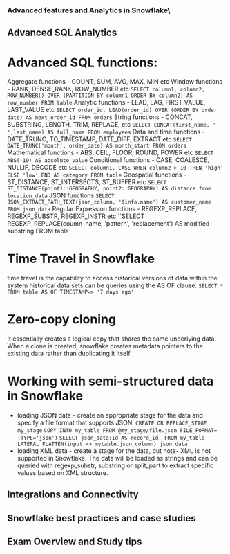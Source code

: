 ### Advanced features and Analytics in Snowflake\

## Advanced SQL Analytics

# Advanced SQL functions: 
Aggregate functions - COUNT, SUM, AVG, MAX, MIN etc
Window functions - RANK, DENSE_RANK, ROW_NUMBER etc
    `SELECT column1, column2, ROW_NUMBER() OVER (PARTITION BY column1 ORDER BY column2) AS row_number FROM table`
Analytic functions - LEAD, LAG, FIRST_VALUE, LAST_VALUE etc 
    `SELECT order_id, LEAD(order_id) OVER (ORDER BY order date) AS next_order_id FROM orders`
String functions - CONCAT, SUBSTRING, LENGTH, TRIM, REPLACE, etc
    `SELECT CONCAT(first_name, ' ',last_name) AS full_name FROM employees`
Data and time functions - DATE_TRUNC, TO_TIMESTAMP, DATE_DIFF, EXTRACT etc
    `SELECT DATE_TRUNC('month', order_date) AS month_start FROM orders`
Mathematical functions - ABS, CEIL, FLOOR, ROUND, POWER etc
    `SELECT ABS(-10) AS absolute_value`
Conditional functions - CASE, COALESCE, NULLIF, DECODE etc
    `SELECT column1, CASE WHEN column2 > 10 THEN 'high' ELSE 'low' END AS category FROM table`
Geospatial functions - ST_DISTANCE, ST_INTERSECTS, ST_BUFFER etc
    `SELECT ST_DISTANCE(point1::GEOGRAPHY, point2::GEOGRAPHY) AS distance from location_data`
JSON functions 
    `SELECT JSON_EXTRACT_PATH_TEXT(json_column, '$info.name') AS customer_name FROM json_data`
Regular Expression functions - REGEXP_REPLACE, REGEXP_SUBSTR, REGEXP_INSTR etc
    ``SELECT REGEXP_REPLACE(coumn_name, 'pattern', 'replacement') AS modified substring FROM table`

# Time Travel in Snowflake
time travel is the capability to access historical versions of data within the system
historical data sets can be queries using the AS OF clause. 
    `SELECT * FROM table AS OF TIMESTAMP=> '7 days ago'`

# Zero-copy cloning
It essentially creates a logical copy that shares the same underlying data.
When a clone is created, snowflake creates metadata pointers to the existing data rather than duplicating it itself.

# Working with semi-structured data in Snowflake
- loading JSON data - create an appropriate stage for the data and specify a file format that supports JSON. 
    `CREATE OR REPLACE_STAGE my_stage`
    `COPY INTO my_table FROM @my_stage/file.json FILE_FORMAT=(TYPE='json')`
    `SELECT json_data:id AS record_id, FROM my_table LATERAL FLATTEN(input => mytable.json_column) json data`
- loading XML data - create a stage for the data, but note- XML is not supported in Snowflake. The data will be loaded as strings and can be queried with regexp_substr, substring or split_part to extract specific values based on XML structure.

## Integrations and Connectivity

## Snowflake best practices and case studies

## Exam Overview and Study tips